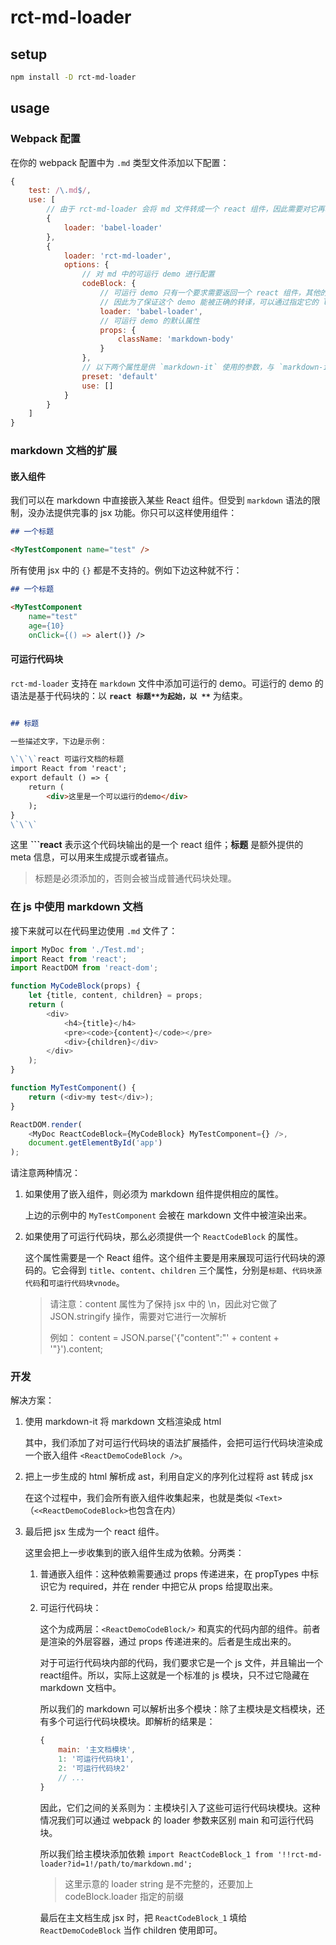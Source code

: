 # rct-md-loader

## setup

```sh
npm install -D rct-md-loader
```

## usage

### Webpack 配置

在你的 webpack 配置中为 `.md` 类型文件添加以下配置：

```js
{
    test: /\.md$/,
    use: [
        // 由于 rct-md-loader 会将 md 文件转成一个 react 组件，因此需要对它再次使用一个 babel-loader 进行处理
        {
            loader: 'babel-loader'
        },
        {
            loader: 'rct-md-loader',
            options: {
                // 对 md 中的可运行 demo 进行配置
                codeBlock: {
                    // 可运行 demo 只有一个要求需要返回一个 react 组件，其他的是不限制的。
                    // 因此为了保证这个 demo 能被正确的转译，可以通过指定它的 loader。
                    loader: 'babel-loader',
                    // 可运行 demo 的默认属性
                    props: {
                        className: 'markdown-body'
                    }
                },
                // 以下两个属性是供 `markdown-it` 使用的参数，与 `markdown-it` 的 options 一致。
                preset: 'default'
                use: []
            }
        }
    ]
}
```

### markdown 文档的扩展

#### 嵌入组件

我们可以在 markdown 中直接嵌入某些 React 组件。但受到 `markdown` 语法的限制，没办法提供完事的 jsx 功能。你只可以这样使用组件：

```md
## 一个标题

<MyTestComponent name="test" />
```

所有使用 jsx 中的 `{}` 都是不支持的。例如下边这种就不行：

```md
## 一个标题

<MyTestComponent
    name="test"
    age={10}
    onClick={() => alert()} />
```

#### 可运行代码块

`rct-md-loader` 支持在 `markdown` 文件中添加可运行的 demo。可运行的 demo 的语法是基于代码块的：以 **```react 标题**为起始，以 **```** 为结束。

```md

## 标题

一些描述文字，下边是示例：

\`\`\`react 可运行文档的标题
import React from 'react';
export default () => {
    return (
        <div>这里是一个可以运行的demo</div>
    );
}
\`\`\`
```

这里 **```react** 表示这个代码块输出的是一个 react 组件；**标题** 是额外提供的 meta 信息，可以用来生成提示或者锚点。

> 标题是必须添加的，否则会被当成普通代码块处理。

### 在 js 中使用 markdown 文档

接下来就可以在代码里边使用 `.md` 文件了：

```js
import MyDoc from './Test.md';
import React from 'react';
import ReactDOM from 'react-dom';

function MyCodeBlock(props) {
    let {title, content, children} = props;
    return (
        <div>
            <h4>{title}</h4>
            <pre><code>{content}</code></pre>
            <div>{children}</div>
        </div>
    );
}

function MyTestComponent() {
    return (<div>my test</div>);
}

ReactDOM.render(
    <MyDoc ReactCodeBlock={MyCodeBlock} MyTestComponent={} />,
    document.getElementById('app')
);
```

请注意两种情况：

1. 如果使用了嵌入组件，则必须为 markdown 组件提供相应的属性。

    上边的示例中的 `MyTestComponent` 会被在 markdown 文件中被渲染出来。

2. 如果使用了可运行代码块，那么必须提供一个 `ReactCodeBlock` 的属性。

    这个属性需要是一个 React 组件。这个组件主要是用来展现可运行代码块的源码的。它会得到 `title`、`content`、`children` 三个属性，分别是`标题`、`代码块源代码`和`可运行代码块vnode`。

    > 请注意：content 属性为了保持 jsx 中的 \\n，因此对它做了 JSON.stringify 操作，需要对它进行一次解析
    >
    > 例如：
    > content = JSON.parse('{"content":"' + content + '"}').content;

### 开发

解决方案：

1. 使用 markdown-it 将 markdown 文档渲染成 html

    其中，我们添加了对可运行代码块的语法扩展插件，会把可运行代码块渲染成一个嵌入组件 `<ReactDemoCodeBlock />`。

2. 把上一步生成的 html 解析成 ast，利用自定义的序列化过程将 ast 转成 jsx

    在这个过程中，我们会所有嵌入组件收集起来，也就是类似 `<Text>`（`<<ReactDemoCodeBlock>`也包含在内）

3. 最后把 jsx 生成为一个 react 组件。

    这里会把上一步收集到的嵌入组件生成为依赖。分两类：

    1. 普通嵌入组件：这种依赖需要通过 props 传递进来，在 propTypes 中标识它为 required，并在 render 中把它从 props 给提取出来。
    2. 可运行代码块：

        这个为成两层：`<ReactDemoCodeBlock/>` 和真实的代码内部的组件。前者是渲染的外层容器，通过 props 传递进来的。后者是生成出来的。

        对于可运行代码块内部的代码，我们要求它是一个 js 文件，并且输出一个react组件。所以，实际上这就是一个标准的 js 模块，只不过它隐藏在 markdown 文档中。

        所以我们的 markdown 可以解析出多个模块：除了主模块是文档模块，还有多个可运行代码块模块。即解析的结果是：

        ```js
        {
            main: '主文档模块',
            1: '可运行代码块1',
            2: '可运行代码块2'
            // ...
        }
        ```

        因此，它们之间的关系则为：主模块引入了这些可运行代码块模块。这种情况我们可以通过 webpack 的 loader 参数来区别 main 和可运行代码块。

        所以我们给主模块添加依赖 `import ReactCodeBlock_1 from '!!rct-md-loader?id=1!/path/to/markdown.md';`

        > 这里示意的 loader string 是不完整的，还要加上 codeBlock.loader 指定的前缀

        最后在主文档生成 jsx 时，把 `ReactCodeBlock_1` 填给 `ReactDemoCodeBlock` 当作 children 使用即可。
